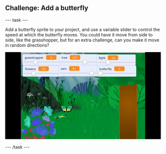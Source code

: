 ## Challenge: Add a butterfly

--- task ---

Add a butterfly sprite to your project, and use a variable slider to control the speed at which the butterfly moves. You could have it move from side to side, like the grasshopper, but for an extra challenge, can you make it move in random directions?

![animated gif of forest with randomly mvoing butterfly](images/butterfly.gif)

--- /task ---

